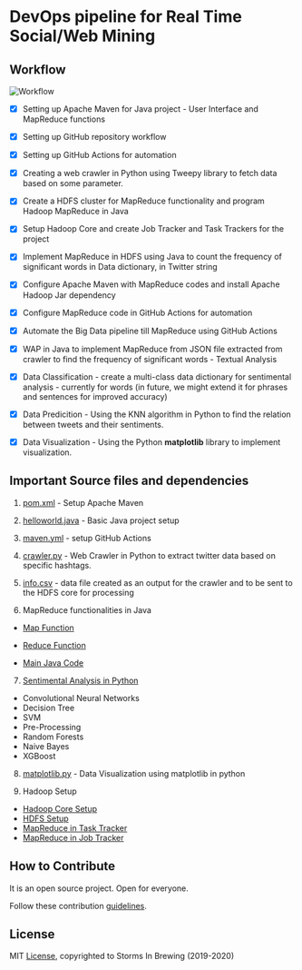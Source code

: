 # DevOps pipeline for Real Time Social/Web Mining

## Workflow 

![Workflow](img/Workflow.png)

- [x] Setting up Apache Maven for Java project - User Interface and MapReduce functions

- [x] Setting up GitHub repository workflow

- [x] Setting up GitHub Actions for automation

- [x] Creating a web crawler in Python using Tweepy library to fetch data based on some parameter.

- [x] Create a HDFS cluster for MapReduce functionality and program Hadoop MapReduce in Java

- [x] Setup Hadoop Core and create Job Tracker and Task Trackers for the project

- [x] Implement MapReduce in HDFS using Java to count the frequency of significant words in Data dictionary, in Twitter string

- [x] Configure Apache Maven with MapReduce codes and install Apache Hadoop Jar dependency

- [x] Configure MapReduce code in GitHub Actions for automation

- [x] Automate the Big Data pipeline till MapReduce using GitHub Actions

- [x] WAP in Java to implement MapReduce from JSON file extracted from crawler to find the frequency of significant words - Textual Analysis

- [x] Data Classification - create a multi-class data dictionary for sentimental analysis - currently for words (in future, we might extend it for phrases and sentences for improved accuracy)

- [x] Data Predicition - Using the KNN algorithm in Python to find the relation between tweets and their sentiments.

- [x] Data Visualization - Using the Python **matplotlib** library to implement visualization.

## Important Source files and dependencies

1. [pom.xml](pom.xml) - Setup Apache Maven

2. [helloworld.java](src/main/java/pkg/HelloWorld.java) - Basic Java project setup

3. [maven.yml](.github/workflows/maven.yml) - setup GitHub Actions

4. [crawler.py](src/crawler/Crawl.py) - Web Crawler in Python to extract twitter data based on specific hashtags.

5. [info.csv](src/crawler/info.csv) - data file created as an output for the crawler and to be sent to the HDFS core for processing

6. MapReduce functionalities in Java

* [Map Function](src/main/java/pkg/Map.java)
  
* [Reduce Function](src/main/java/pkg/Reduce.java)
  
* [Main Java Code](src/main/java/pkg/WordCountDriver.java)
  
7. [Sentimental Analysis in Python](src/sentimental_analysis)

* Convolutional Neural Networks
* Decision Tree
* SVM
* Pre-Processing
* Random Forests
* Naive Bayes
* XGBoost

8. [matplotlib.py](src/visualization/matplotlib.py) - Data Visualization using matplotlib in python

9. Hadoop Setup

* [Hadoop Core Setup](hdfs_setup/core-site.xml)
* [HDFS Setup](hdfs_setup/hdfs-site.xml)
* [MapReduce in Task Tracker](hdfs_setup/TaskTracker_MapReduce.xml)
* [MapReduce in Job Tracker](hdfs_setup/JobTracker_MapReduce.xml)

## How to Contribute

It is an open source project. Open for everyone.

Follow these contribution [guidelines](CONTRIBUTING.md).

## License

MIT [License](LICENSE), copyrighted to Storms In Brewing (2019-2020) 
